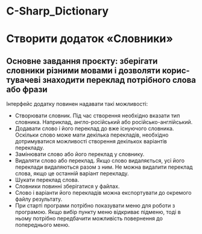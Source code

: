 # C-Sharp_Dictionary
# **Створити додаток «Словники»** # 

## Основне завдання проєкту: зберігати словники різними мовами і дозволяти корис- тувачеві знаходити переклад потрібного слова або фрази ##

  Інтерфейс додатку повинен надавати такі можливості:
  * Створювати словник. Під час створення необхідно вказати тип словника. Наприклад, англо-російський або російсько-англійський.
  * Додавати слово і його переклад до вже існуючого словника. Оскільки слово може мати декілька перекладів, необхідно дотримуватися можливості створення декількох варіантів перекладу.
  * Замінювати слово або його переклад у словнику.
  * Видаляти слово або переклад. Якщо слово видаляється, усі його переклади видаляються разом з ним. Не можна видалити переклад слова, якщо це останній варіант перекладу.
  * Шукати переклад слова.
  * Словники повинні зберігатися у файлах.
  * Слово і варіанти його перекладів можна експортувати до окремого файлу результату.
  * При старті програми потрібно показувати меню для роботи з програмою. Якщо вибір пункту меню відкриває підменю, тоді в ньому потрібно передбачити можливість повернення до попереднього меню.
